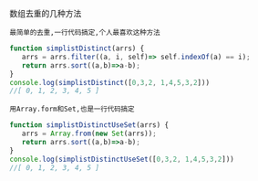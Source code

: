 数组去重的几种方法

    最简单的去重,一行代码搞定,个人最喜欢这种方法
 ```js
function simplistDistinct(arrs) {
    arrs = arrs.filter((a, i, self)=> self.indexOf(a) == i);
    return arrs.sort((a,b)=>a-b);
}
console.log(simplistDistinct([0,3,2, 1,4,5,3,2]))
//[ 0, 1, 2, 3, 4, 5 ]
 ```

    用Array.form和Set,也是一行代码搞定
 ```js
function simplistDistinctUseSet(arrs) {
    arrs = Array.from(new Set(arrs));
    return arrs.sort((a,b)=>a-b);
}
console.log(simplistDistinctUseSet([0,3,2, 1,4,5,3,2]))
//[ 0, 1, 2, 3, 4, 5 ]
 ```